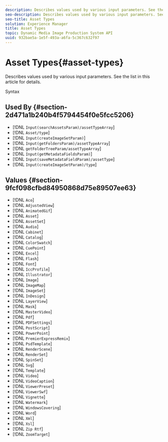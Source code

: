 ```yaml
---
description: Describes values used by various input parameters. See the list in this article for details.
seo-description: Describes values used by various input parameters. See the list in this article for details.
seo-title: Asset Types
solution: Experience Manager
title: Asset Types
topic: Dynamic Media Image Production System API
uuid: 932bae5a-1e5f-493a-a6fa-5c367c632f97
---
```


# Asset Types{#asset-types}

Describes values used by various input parameters. See the list in this article for details.

 Syntax 

## Used By {#section-2d471a1b240b4f5794454f0e5fcc5206}

* [!DNL `Input(searchAssetsParam)/assetTypeArray`] 
* [!DNL `Asset/type`] 
* [!DNL `Input(createImageSetParam)`] 
* [!DNL `Input(getFoldersParam)/assetTypeArray`] 
* [!DNL `getFolderTreeParam/assetTypeArray`] 
* [!DNL `Input(getMetadataFieldsParam)`] 
* [!DNL `Input(saveMetadataFieldParam)/assetType`] 
* [!DNL `Input(createImageSetParam)/type`]

## Values {#section-9fcf098cfbd84950868d75e89507ee63}

* [!DNL `Aco`] 
* [!DNL `AdjustedView`] 
* [!DNL `AnimatedGif`] 
* [!DNL `Asset`] 
* [!DNL `AssetSet`] 
* [!DNL `Audio`] 
* [!DNL `Cabinet`] 
* [!DNL `Catalog`] 
* [!DNL `ColorSwatch`] 
* [!DNL `CuePoint`] 
* [!DNL `Excel`] 
* [!DNL `Flash`] 
* [!DNL `Font`] 
* [!DNL `IccProfile`] 
* [!DNL `Illustrator`] 
* [!DNL `Image`] 
* [!DNL `ImageMap`] 
* [!DNL `ImageSet`] 
* [!DNL `InDesign`] 
* [!DNL `LayerView`] 
* [!DNL `Mask`] 
* [!DNL `MasterVideo`] 
* [!DNL `Pdf`]
* [!DNL `PDFSettings`] 
* [!DNL `PostScript`] 
* [!DNL `PowerPoint`] 
* [!DNL `PremierExpressRemix`] 
* [!DNL `PsdTemplate`] 
* [!DNL `RenderScene`] 
* [!DNL `RenderSet`] 
* [!DNL `SpinSet`] 
* [!DNL `Svg`] 
* [!DNL `Template`] 
* [!DNL `Video`] 
* [!DNL `VideoCaption`] 
* [!DNL `ViewerPreset`] 
* [!DNL `ViewerSwf`] 
* [!DNL `Vignette`] 
* [!DNL `Watermark`] 
* [!DNL `WindowsCovering`] 
* [!DNL `Word`] 
* [!DNL `Xml`] 
* [!DNL `Xsl`] 
* [!DNL `Zip Rtf`]
* [!DNL `ZoomTarget`]

